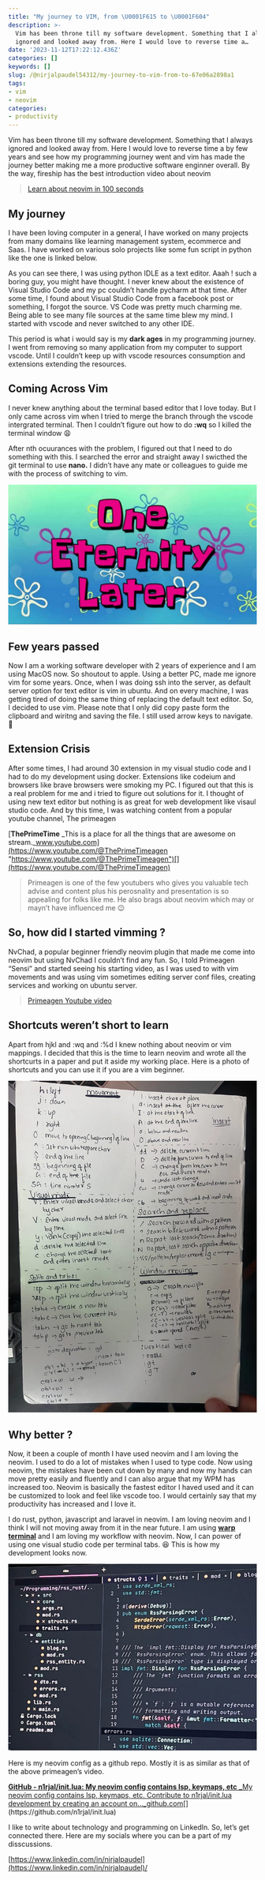 ```yaml
---
title: "My journey to VIM, from \U0001F615 to \U0001F604"
description: >-
  Vim has been throne till my software development. Something that I always
  ignored and looked away from. Here I would love to reverse time a…
date: '2023-11-12T17:22:12.436Z'
categories: []
keywords: []
slug: /@nirjalpaudel54312/my-journey-to-vim-from-to-67e06a2898a1
tags:
- vim
- neovim
categories:
- productivity
---
```


Vim has been throne till my software development. Something that I always ignored and looked away from. Here I would love to reverse time a by few years and see how my programming journey went and vim has made the journey better making me a more productive software enginner overall. By the way, fireship has the best introduction video about neovim

> [Learn about neovim in 100 seconds](https://www.youtube.com/watch?v=c4OyfL5o7DU)

## My journey

I have been loving computer in a general, I have worked on many projects from many domains like learning management system, ecommerce and Saas. I have worked on various solo projects like some fun script in python like the one is linked below.


As you can see there, I was using python IDLE as a text editor. Aaah ! such a boring guy, you might have thought. I never knew about the existence of Visual Studio Code and my pc couldn’t handle pycharm at that time. After some time, I found about Visual Studio Code from a facebook post or something, I forgot the source. VS Code was pretty much charming me. Being able to see many file sources at the same time blew my mind. I started with vscode and never switched to any other IDE.

This period is what i would say is my **dark ages** in my programming journey. I went from removing so many application from my computer to support vscode. Until I couldn’t keep up with vscode resources consumption and extensions extending the resources.

## Coming Across Vim

I never knew anything about the terminal based editor that I love today. But I only came across vim when I tried to merge the branch through the vscode intergrated terminal. Then I couldn’t figure out how to do **:wq** so I killed the terminal window 😩

After nth ocuurances with the problem, I figured out that I need to do something with this. I searched the error and straight away I swicthed the git terminal to use **nano.** I didn’t have any mate or colleagues to guide me with the process of switching to vim.

![](img/0__M0HiSs0Fbulxq9.webp)

## Few years passed

Now I am a working software developer with 2 years of experience and I am using MacOS now. So shoutout to apple. Using a better PC, made me ignore vim for some years. Once, when I was doing ssh into the server, as default server option for text editor is vim in ubuntu. And on every machine, I was getting tired of doing the same thing of replacing the default text editor. So, I decided to use vim. Please note that I only did copy paste form the clipboard and wiritng and saving the file. I still used arrow keys to navigate. 🥺

## Extension Crisis

After some times, I had around 30 extension in my visual studio code and I had to do my development using docker. Extensions like codeium and browsers like brave browsers were smoking my PC. I figured out that this is a real problem for me and i tried to figure out solutions for it. I thought of using new text editor but nothing is as great for web development like visaul studio code. And by this time, I was watching content from a popular youtube channel, The primeagen

[**ThePrimeTime**
_This is a place for all the things that are awesome on stream._www.youtube.com](https://www.youtube.com/@ThePrimeTimeagen "https://www.youtube.com/@ThePrimeTimeagen")[](https://www.youtube.com/@ThePrimeTimeagen)

> Primeagen is one of the few youtubers who gives you valuable tech advise and content plus his perosnality and presentation is so appealing for folks like me. He also brags about neovim which may or mayn’t have influenced me 😉

## So, how did I started vimming ?

NvChad, a popular beginner friendly neovim plugin that made me come into neovim but using NvChad I couldn’t find any fun. So, I told Primeagen “Sensi” and started seeing his starting video, as I was used to with vim movements and was using vim sometimes editing server conf files, creating services and working on ubuntu server.

> [Primeagen Youtube video](https://www.youtube.com/watch?v=w7i4amO_zaE)

## Shortcuts weren’t short to learn

Apart from hjkl and :wq and :%d I knew nothing about neovim or vim mappings. I decided that this is the time to learn neovim and wrote all the shortcurts in a paper and put it aside my working place. Here is a photo of shortcuts and you can use it if you are a vim beginner.

![](img/1__682fV7tMHRjciUNtZoZbkQ.webp)

## Why better ?

Now, it been a couple of month I have used neovim and I am loving the neovim. I used to do a lot of mistakes when I used to type code. Now using neovim, the mistakes have been cut down by many and now my hands can move pretty easily and fluently and I can also argue that my WPM has increased too. Neovim is basically the fastest editor I haved used and it can be customized to look and feel like vscode too. I would certainly say that my productivity has increased and I love it.

I do rust, python, javascript and laravel in neovim. I am loving neovim and I think I will not moving away from it in the near future. I am using [**warp terminal**](https://www.warp.dev/) and I am loving my workflow with neovim. Now, I can power of using one visual studio code per terminal tabs. 😆 This is how my development looks now.

![](img/1__1Gb0d__qu9PY15whUje99PA.webp)

Here is my neovim config as a github repo. Mostly it is as similar as that of the above primeagen’s video.

[**GitHub - n1rjal/init.lua: My neovim config contains lsp, keymaps, etc**
_My neovim config contains lsp, keymaps, etc. Contribute to n1rjal/init.lua development by creating an account on…_github.com](https://github.com/n1rjal/init.lua "https://github.com/n1rjal/init.lua")[](https://github.com/n1rjal/init.lua)

I like to write about technology and programming on LinkedIn. So, let’s get connected there. Here are my socials where you can be a part of my disscussions.

[https://www.linkedin.com/in/nirjalpaudel](https://www.linkedin.com/in/nirjalpaudel)/
